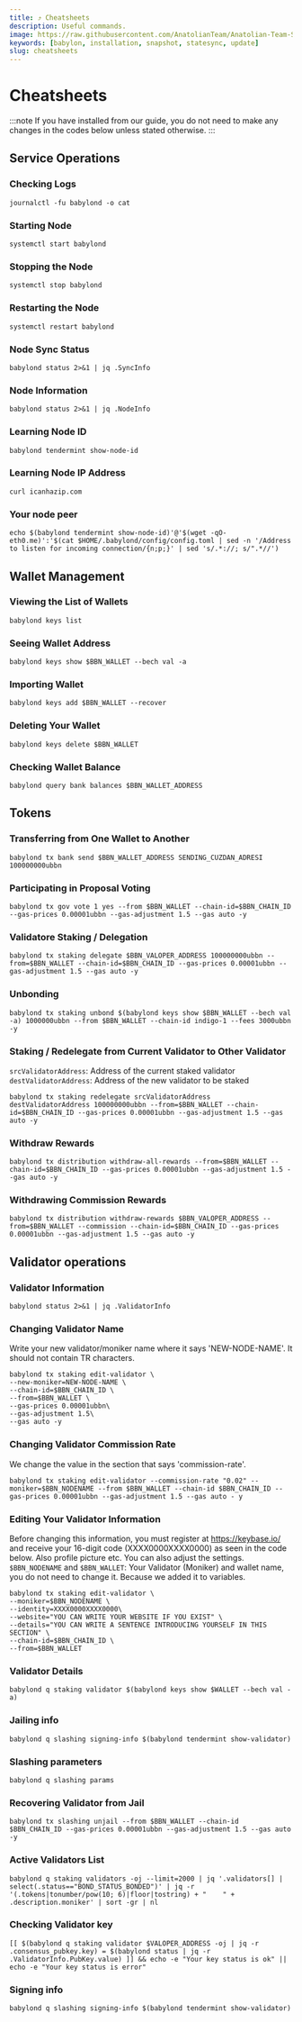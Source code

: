 ```yaml
---
title: ⤴️ Cheatsheets
description: Useful commands.
image: https://raw.githubusercontent.com/AnatolianTeam/Anatolian-Team-Services/main/docs/Testnet/Cosmos-Ecosystem/babylon/img/Babylon-Service-Cover.jpg
keywords: [babylon, installation, snapshot, statesync, update]
slug: cheatsheets
---
```


# Cheatsheets
:::note
If you have installed from our guide, you do not need to make any changes in the codes below unless stated otherwise.
:::

## Service Operations

### Checking Logs
```
journalctl -fu babylond -o cat
```

### Starting Node
```
systemctl start babylond
```

### Stopping the Node
```
systemctl stop babylond
```

### Restarting the Node
```
systemctl restart babylond
```

### Node Sync Status
```
babylond status 2>&1 | jq .SyncInfo
```

### Node Information
```
babylond status 2>&1 | jq .NodeInfo
```

### Learning Node ID
```
babylond tendermint show-node-id
```

### Learning Node IP Address
```
curl icanhazip.com
```

### Your node peer
```
echo $(babylond tendermint show-node-id)'@'$(wget -qO- eth0.me)':'$(cat $HOME/.babylond/config/config.toml | sed -n '/Address to listen for incoming connection/{n;p;}' | sed 's/.*://; s/".*//')
```

## Wallet Management

### Viewing the List of Wallets
```
babylond keys list
```

### Seeing Wallet Address
```
babylond keys show $BBN_WALLET --bech val -a
```

### Importing Wallet
```
babylond keys add $BBN_WALLET --recover
```

### Deleting Your Wallet
```
babylond keys delete $BBN_WALLET
```

### Checking Wallet Balance
```
babylond query bank balances $BBN_WALLET_ADDRESS
```

## Tokens

### Transferring from One Wallet to Another
```
babylond tx bank send $BBN_WALLET_ADDRESS SENDING_CUZDAN_ADRESI 100000000ubbn
```

### Participating in Proposal Voting
```
babylond tx gov vote 1 yes --from $BBN_WALLET --chain-id=$BBN_CHAIN_ID --gas-prices 0.00001ubbn --gas-adjustment 1.5 --gas auto -y
```

### Validatore Staking / Delegation
```
babylond tx staking delegate $BBN_VALOPER_ADDRESS 100000000ubbn --from=$BBN_WALLET --chain-id=$BBN_CHAIN_ID --gas-prices 0.00001ubbn --gas-adjustment 1.5 --gas auto -y
```
### Unbonding
```
babylond tx staking unbond $(babylond keys show $BBN_WALLET --bech val -a) 1000000ubbn --from $BBN_WALLET --chain-id indigo-1 --fees 3000ubbn -y
```

### Staking / Redelegate from Current Validator to Other Validator
`srcValidatorAddress`: Address of the current staked validator
`destValidatorAddress`: Address of the new validator to be staked
```
babylond tx staking redelegate srcValidatorAddress destValidatorAddress 100000000ubbn --from=$BBN_WALLET --chain-id=$BBN_CHAIN_ID --gas-prices 0.00001ubbn --gas-adjustment 1.5 --gas auto -y
```

### Withdraw Rewards
```
babylond tx distribution withdraw-all-rewards --from=$BBN_WALLET --chain-id=$BBN_CHAIN_ID --gas-prices 0.00001ubbn --gas-adjustment 1.5 --gas auto -y
```

### Withdrawing Commission Rewards

```
babylond tx distribution withdraw-rewards $BBN_VALOPER_ADDRESS --from=$BBN_WALLET --commission --chain-id=$BBN_CHAIN_ID --gas-prices 0.00001ubbn --gas-adjustment 1.5 --gas auto -y
```

## Validator operations

### Validator Information
```
babylond status 2>&1 | jq .ValidatorInfo
```

### Changing Validator Name
Write your new validator/moniker name where it says 'NEW-NODE-NAME'. It should not contain TR characters.
```
babylond tx staking edit-validator \
--new-moniker=NEW-NODE-NAME \
--chain-id=$BBN_CHAIN_ID \
--from=$BBN_WALLET \
--gas-prices 0.00001ubbn\
--gas-adjustment 1.5\
--gas auto -y
```

### Changing Validator Commission Rate
We change the value in the section that says 'commission-rate'.
```
babylond tx staking edit-validator --commission-rate "0.02" --moniker=$BBN_NODENAME --from $BBN_WALLET --chain-id $BBN_CHAIN_ID --gas-prices 0.00001ubbn --gas-adjustment 1.5 --gas auto - y
```

### Editing Your Validator Information
Before changing this information, you must register at https://keybase.io/ and receive your 16-digit code (XXXX0000XXXX0000) as seen in the code below. Also profile picture etc. You can also adjust the settings.
`$BBN_NODENAME` and `$BBN_WALLET`: Your Validator (Moniker) and wallet name, you do not need to change it. Because we added it to variables.
```
babylond tx staking edit-validator \
--moniker=$BBN_NODENAME \
--identity=XXXX0000XXXX0000\
--website="YOU CAN WRITE YOUR WEBSITE IF YOU EXIST" \
--details="YOU CAN WRITE A SENTENCE INTRODUCING YOURSELF IN THIS SECTION" \
--chain-id=$BBN_CHAIN_ID \
--from=$BBN_WALLET
```

### Validator Details
```
babylond q staking validator $(babylond keys show $WALLET --bech val -a)
```

### Jailing info
```
babylond q slashing signing-info $(babylond tendermint show-validator)
```

### Slashing parameters
```
babylond q slashing params
```

### Recovering Validator from Jail
```
babylond tx slashing unjail --from $BBN_WALLET --chain-id $BBN_CHAIN_ID --gas-prices 0.00001ubbn --gas-adjustment 1.5 --gas auto -y
```

### Active Validators List
```
babylond q staking validators -oj --limit=2000 | jq '.validators[] | select(.status=="BOND_STATUS_BONDED")' | jq -r '(.tokens|tonumber/pow(10; 6)|floor|tostring) + " 	 " + .description.moniker' | sort -gr | nl
```

### Checking Validator key
```
[[ $(babylond q staking validator $VALOPER_ADDRESS -oj | jq -r .consensus_pubkey.key) = $(babylond status | jq -r .ValidatorInfo.PubKey.value) ]] && echo -e "Your key status is ok" || echo -e "Your key status is error"
```

### Signing info
```
babylond q slashing signing-info $(babylond tendermint show-validator)
```
